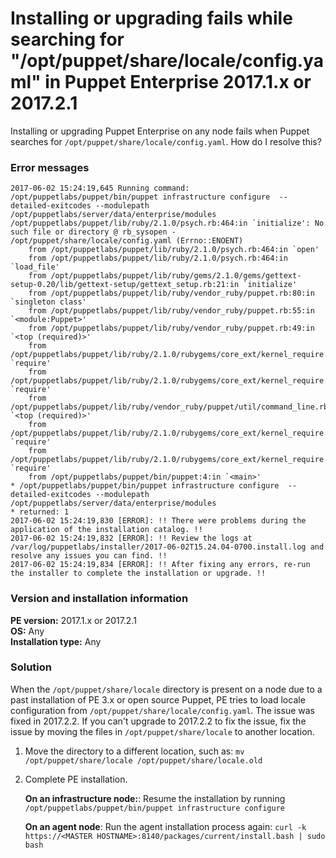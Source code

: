 # Installing or upgrading fails while searching for "/opt/puppet/share/locale/config.yaml" in Puppet Enterprise 2017.1.x or 2017.2.1
<p>Installing or upgrading Puppet Enterprise on any node fails when Puppet searches for <code>/opt/puppet/share/locale/config.yaml</code>. How do I resolve this?</p>
<h3 id="error-messages">Error messages</h3>
<pre><code>2017-06-02 15:24:19,645 Running command: /opt/puppetlabs/puppet/bin/puppet infrastructure configure  --detailed-exitcodes --modulepath /opt/puppetlabs/server/data/enterprise/modules
/opt/puppetlabs/puppet/lib/ruby/2.1.0/psych.rb:464:in `initialize': No such file or directory @ rb_sysopen - /opt/puppet/share/locale/config.yaml (Errno::ENOENT)
    from /opt/puppetlabs/puppet/lib/ruby/2.1.0/psych.rb:464:in `open'
    from /opt/puppetlabs/puppet/lib/ruby/2.1.0/psych.rb:464:in `load_file'
    from /opt/puppetlabs/puppet/lib/ruby/gems/2.1.0/gems/gettext-setup-0.20/lib/gettext-setup/gettext_setup.rb:21:in `initialize'
    from /opt/puppetlabs/puppet/lib/ruby/vendor_ruby/puppet.rb:80:in `singleton class'
    from /opt/puppetlabs/puppet/lib/ruby/vendor_ruby/puppet.rb:55:in `&lt;module:Puppet&gt;'
    from /opt/puppetlabs/puppet/lib/ruby/vendor_ruby/puppet.rb:49:in `&lt;top (required)&gt;'
    from /opt/puppetlabs/puppet/lib/ruby/2.1.0/rubygems/core_ext/kernel_require.rb:55:in `require'
    from /opt/puppetlabs/puppet/lib/ruby/2.1.0/rubygems/core_ext/kernel_require.rb:55:in `require'
    from /opt/puppetlabs/puppet/lib/ruby/vendor_ruby/puppet/util/command_line.rb:12:in `&lt;top (required)&gt;'
    from /opt/puppetlabs/puppet/lib/ruby/2.1.0/rubygems/core_ext/kernel_require.rb:55:in `require'
    from /opt/puppetlabs/puppet/lib/ruby/2.1.0/rubygems/core_ext/kernel_require.rb:55:in `require'
    from /opt/puppetlabs/puppet/bin/puppet:4:in `&lt;main&gt;'
* /opt/puppetlabs/puppet/bin/puppet infrastructure configure  --detailed-exitcodes --modulepath /opt/puppetlabs/server/data/enterprise/modules
* returned: 1
2017-06-02 15:24:19,830 [ERROR]: !! There were problems during the application of the installation catalog. !!
2017-06-02 15:24:19,832 [ERROR]: !! Review the logs at /var/log/puppetlabs/installer/2017-06-02T15.24.04-0700.install.log and resolve any issues you can find. !!
2017-06-02 15:24:19,834 [ERROR]: !! After fixing any errors, re-run the installer to complete the installation or upgrade. !!</code></pre>
<h3 id="version-and-installation-information">Version and installation information</h3>
<p><strong>PE version:</strong> 2017.1.x or 2017.2.1<br> <strong>OS:</strong> Any<br> <strong>Installation type:</strong> Any</p>
<h3 id="solution">Solution</h3>
<p>When the <code>/opt/puppet/share/locale</code> directory is present on a node due to a past installation of PE 3.x or open source Puppet, PE tries to load locale configuration from <code>/opt/puppet/share/locale/config.yaml</code>. The issue was fixed in 2017.2.2. If you can't upgrade to 2017.2.2 to fix the issue, fix the issue by moving the files in <code>/opt/puppet/share/locale</code> to another location.</p>
<ol style="list-style-type: decimal;">
<li>
<p>Move the directory to a different location, such as: <code>mv /opt/puppet/share/locale /opt/puppet/share/locale.old</code></p>
</li>
<li>
<p>Complete PE installation.</p>
<p><strong>On an infrastructure node:</strong>: Resume the installation by running <code>/opt/puppetlabs/puppet/bin/puppet infrastructure configure</code></p>
<p><strong>On an agent node</strong>: Run the agent installation process again: <code>curl -k https://&lt;MASTER HOSTNAME&gt;:8140/packages/current/install.bash | sudo bash</code></p>
</li>
</ol>
